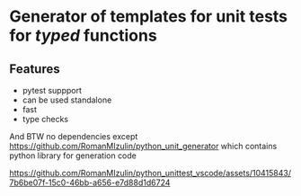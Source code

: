 # Generator of templates for unit tests for *typed* functions

## Features

- pytest suppport
- can be used standalone
- fast
- type checks

And BTW no dependencies except https://github.com/RomanMIzulin/python_unit_generator which contains python library for generation code

https://github.com/RomanMIzulin/python_unittest_vscode/assets/10415843/7b6be07f-15c0-46bb-a656-e7d88d1d6724

